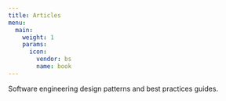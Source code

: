 ```yaml
---
title: Articles
menu:
  main:
    weight: 1
    params:
      icon:
        vendor: bs
        name: book
---
```


Software engineering design patterns and best practices guides.
